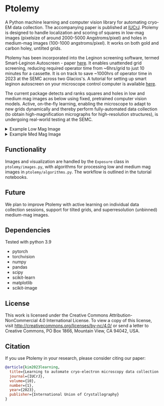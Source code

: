 # Ptolemy
A Python machine learning and computer vision library for automating cryo-EM data collection. The accompanying paper is published at [IUCrJ](https://journals.iucr.org/m/issues/2023/01/00/pw5021/index.html). Ptolemy is designed to handle localization and scoring of squares in low-mag images (pixelsize of around 2000-5000 Angstroms/pixel) and holes in medium-mag images (100-1000 angstroms/pixel). It works on both gold and carbon holey, untilted grids.

Ptolemy has been incorporated into the Leginon screening software, termed Smart-Leginon Autoscreen - paper [here](https://journals.iucr.org/m/issues/2023/01/00/eh5015/). It enables unattended grid screening, reducing required operator time from ~6hrs/grid to just 10 minutes for a cassette. It is on track to save ~1000hrs of operator time in 2023 at the SEMC across two Glacios's. A tutorial for setting up smart leginon autoscreen on your microscope control computer is available [here](https://emg.nysbc.org/redmine/projects/leginon/wiki/Multi-grid_autoscreening).

The current package detects and ranks squares and holes in low and medium mag images as below using fixed, pretrained computer vision models. Active, on-the-fly learning, enabling the microscope to adapt to new grids dynamically and thereby perform fully-automated data collection (to obtain high-magnification micrographs for high-resolution structures), is undergoing real-world testing at the SEMC.

<details><summary>Example Low Mag Image</summary><p>

  <img src="example_images/for_readme/lowmag.png" width="500">
  <img src="example_images/for_readme/lowmag_processed.png" width=500>
  
</p></details>

<details><summary>Example Med Mag Image</summary><p>

  <img src="example_images/for_readme/medmag.png" width="500">
  <img src="example_images/for_readme/medmag_processed.png" width=500>
  
</p></details>

## Functionality
Images and visualization are handled by the `Exposure` class in `ptolemy/images.py`, with algorithms for processing low and medium mag images in `ptolemy/algorithms.py`. The workflow is outlined in the tutorial notebooks. 

## Future
We plan to improve Ptolemy with active learning on individual data collection sessions, support for tilted grids, and superresolution (unbinned) medium-mag images.

## Dependencies
Tested with python 3.9

- pytorch
- torchvision
- numpy
- pandas
- scipy
- scikit-learn
- matplotlib
- scikit-image

## License
This work is licensed under the Creative Commons Attribution-NonCommercial 4.0 International License. To view a copy of this license, visit http://creativecommons.org/licenses/by-nc/4.0/ or send a letter to Creative Commons, PO Box 1866, Mountain View, CA 94042, USA.

## Citation
If you use Ptolemy in your research, please consider citing our paper:

```bibtex
@article{kim2023learning,
  title={Learning to automate cryo-electron microscopy data collection with Ptolemy},
  journal={IUCrJ},
  volume={10},
  number={1},
  year={2023},
  publisher={International Union of Crystallography}
}
